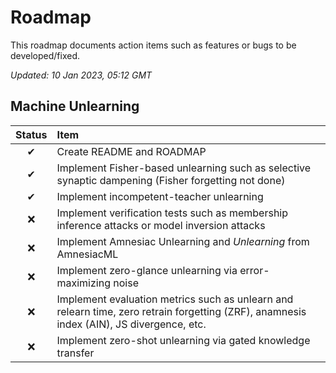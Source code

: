 # Roadmap

This roadmap documents action items such as features or bugs to be developed/fixed.

_Updated: 10 Jan 2023, 05:12 GMT_

## Machine Unlearning

| Status | Item                                                                                                                                     |
| :----: | :--------------------------------------------------------------------------------------------------------------------------------------- |
|   ✔    | Create README and ROADMAP                                                                                                                |
|   ✔    | Implement Fisher-based unlearning such as selective synaptic dampening (Fisher forgetting not done)                                      |
|   ✔    | Implement incompetent-teacher unlearning                                                                                                 |
|   ❌   | Implement verification tests such as membership inference attacks or model inversion attacks                                             |
|   ❌   | Implement Amnesiac Unlearning and _Unlearning_ from AmnesiacML                                                                           |
|   ❌   | Implement zero-glance unlearning via error-maximizing noise                                                                              |
|   ❌   | Implement evaluation metrics such as unlearn and relearn time, zero retrain forgetting (ZRF), anamnesis index (AIN), JS divergence, etc. |
|   ❌   | Implement zero-shot unlearning via gated knowledge transfer                                                                              |
